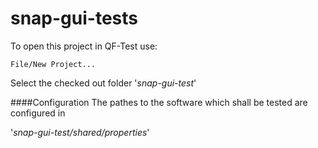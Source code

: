 # snap-gui-tests

To open this project in QF-Test use:

`File/New Project...`

Select the checked out folder '_snap-gui-test_'

####Configuration
The pathes to the software which shall be tested are configured in

'_snap-gui-test/shared/properties_'

